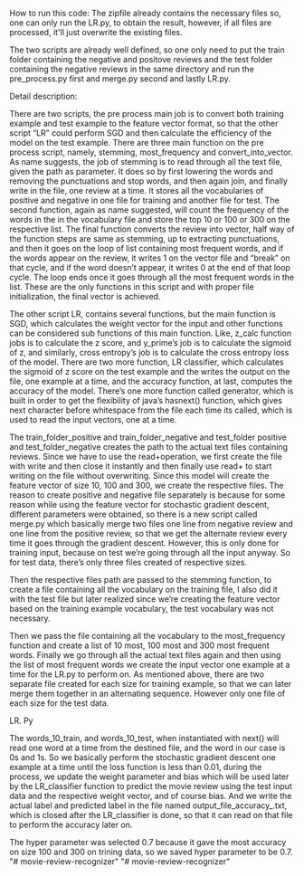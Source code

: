 How to run this code:
The zipfile already contains the necessary files so, one can only run the LR.py, to obtain the result, however, if all files are processed, 
it'll just overwrite the existing files.

The two scripts are already well defined, so one only need to put the train folder containing
the negative and positove reviews and the test folder containing the negative reviews in the 
same directory and run the pre_process.py first and merge.py second and lastly LR.py. 


Detail description:

There are two scripts, the pre process main job is to convert both training example and test example to the 
feature vector format, so that the other script “LR” could perform SGD and then calculate the efficiency of
 the model on the test example.
There are three main function on the pre process script, namely, stemming, most_frequency and convert_into_vector. 
As name suggests, the job of stemming is to read through all the text file, given the path as parameter. It does 
so by first lowering the words and removing the punctuations and stop words, and then again join, and finally write
in the file, one review at a time. It stores all the vocabularies of positive and negative in one file for training
and another file for test.
The second function, again as name suggested, will count the frequency of the words in the in the vocabulary file
 and store the top 10 or 100 or 300 on the respective list. 
The final function converts the review into vector, half way of the function steps are same as stemming,
 up to extracting punctuations, and then it goes on the loop of list containing most frequent words, and if 
the words appear on the review, it writes 1 on the vector file and “break” on that cycle, and if the word doesn’t 
appear, it writes 0 at the end of that loop cycle. The loop ends once it goes through all the most frequent words in
the list.
These are the only functions in this script and with proper file initialization, the final vector is achieved.

The other script LR, contains several functions, but the main function is SGD, which calculates the weight vector for the input and other functions can be considered sub functions of this main function. Like, z_calc function jobs is to calculate the z score, and y_prime’s job is to calculate the sigmoid of z, and similarly, cross entropy’s job is to calculate the cross entropy loss of the model. There are two more function, LR classifier, which calculates the sigmoid of z score on the test example and the writes the output on the file, one example at a time, and the accuracy function, at last, computes the accuracy of the model. There’s one more function called generator, which is built in order to get the flexibility of java’s hasnext() function, which gives next character before whitespace from the file each time its called, which is used to read the input vectors, one at a time.

The train_folder_positive and train_folder_negative and test_folder positive and test_folder_negative creates the path 
to the actual text files containing reviews. Since we have to use the read+operation, we first create the file with 
write and then close it instantly and then finally use read+ to start writing on the file without overwriting.
Since this model will create the feature vector of size 10, 100 and 300, we create the respective files. The reason 
to create positive and negative file separately is because for some reason while using the feature vector for stochastic
 gradient descent, different parameters were obtained, so there is a new script called merge.py which basically merge 
two files one line from negative review and one line from the positive review, so that we get the alternate review every 
time it goes through the gradient descent. However, this is only done for training input, because on test we’re going
through all the input anyway.
So for test data, there’s only three files created of respective sizes.

Then the respective files path are passed to the stemming function, to create a file containing all the 
vocabulary on the training file, I also did it with the test file but later realized since we’re creating 
the feature vector based on the training example vocabulary, the test vocabulary was not necessary. 

Then we pass the file containing all the vocabulary to the most_frequency function and create a list of 10 most,
 100 most and 300 most frequent words. 
Finally we go through all the actual text files again and then using the list of most frequent words we create 
the input vector one example at a time for the LR.py to perform on. As mentioned above, there are two separate 
file created for each size for training example, so that we can later merge them together in an alternating sequence. 
However only one file of each size for the test data.

LR. Py

The words_10_train, and words_10_test, when instantiated with next() will read one word at a time from the destined file,
 and the word in our case is 0s and 1s. So we basically perform the stochastic gradient descent one example at a time 
until the loss function is less than 0.01, during the process, we update the weight parameter and bias which will be
 used later by the LR_classifier function to predict the movie review using the test input data and the respective
 weight vector, and of course bias. And we write the actual label and predicted label in the file named 
output_file_accuracy_.txt, which is closed after the LR_classifier is done, so that it can read on that file to perform the accuracy later on.

The hyper parameter was selected 0.7 because it gave the most accuracy on size 100 and 300 on trining data, so we saved hyper parameter to be 0.7.
"# movie-review-recognizer" 
"# movie-review-recognizer" 
